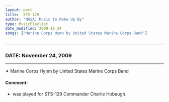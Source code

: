 ```yaml
---
layout: post
title:  STS-129
author: "NASA: Music to Wake Up By"
type: MusicPlaylist
date_modified: 2009-11-24
songs: ["Marine Corps Hymn by United States Marine Corps Band"]
---
```


----
### DATE: November 24, 2009
----
✦ Marine Corps Hymn by United States Marine Corps Band

#### Comment:
* was played for STS-129 Commander Charlie Hobaugh.



<br/>
<center>
	<a target="_blank"
	   href="https://twitter.com/intent/tweet?hashtags=Space,NASA,Playlist,NASAWakeupCalls,SpaceProgram&text={{ page.author}}, '{{ page.songs.first }}' {{ page.title }}, {{ page.date | date: '%B %d, %Y' }}. {{ site.url }}{{ page.url }}&via=nasawakeupcalls"><i class="fab fa-twitter" alt="Tweet this page" style="font-size: 1.3em;"></i></a>
	&nbsp; 	<i class="fas fa-user-astronaut" style="font-size: 1.5em;"></i> &nbsp;
    <a type="amzn" search="'Marine Corps Hymn by United States Marine Corps Band'" category="popular music">
    <i class="fab fa-amazon" style="font-size: 1.3em;"></i></a>
</center>
